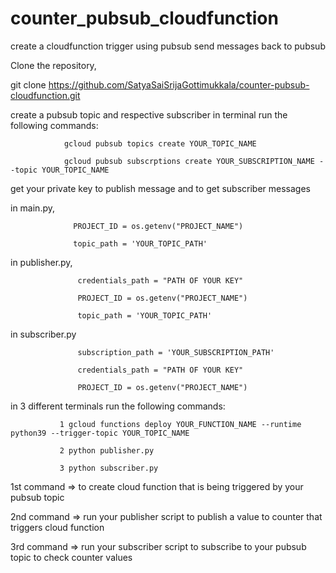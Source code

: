 # counter_pubsub_cloudfunction
create a cloudfunction trigger using pubsub send messages back to pubsub

Clone the repository, 

  git clone https://github.com/SatyaSaiSrijaGottimukkala/counter-pubsub-cloudfunction.git
  
create a pubsub topic and respective subscriber
in terminal run the following commands:

                gcloud pubsub topics create YOUR_TOPIC_NAME
                
                gcloud pubsub subscrptions create YOUR_SUBSCRIPTION_NAME --topic YOUR_TOPIC_NAME

get your private key to publish message and to get subscriber messages


in main.py, 

                  PROJECT_ID = os.getenv("PROJECT_NAME")
                  
                  topic_path = 'YOUR_TOPIC_PATH'

in publisher.py, 

                   credentials_path = "PATH OF YOUR KEY"
                   
                   PROJECT_ID = os.getenv("PROJECT_NAME")
                   
                   topic_path = 'YOUR_TOPIC_PATH' 
                 
in subscriber.py 

                   subscription_path = 'YOUR_SUBSCRIPTION_PATH'
                   
                   credentials_path = "PATH OF YOUR KEY"
                   
                   PROJECT_ID = os.getenv("PROJECT_NAME")
                   
in 3 different terminals run the following commands:


               1 gcloud functions deploy YOUR_FUNCTION_NAME --runtime python39 --trigger-topic YOUR_TOPIC_NAME
                
               2 python publisher.py   
                
               3 python subscriber.py 
               
 1st command => to create cloud function that is being triggered by your pubsub topic
 
 2nd command => run your publisher script to publish a value to counter that triggers cloud function
 
 3rd command => run your subscriber script to subscribe to your pubsub topic to check counter values